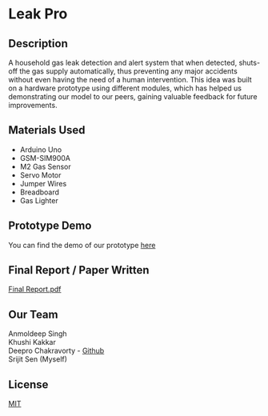 # Leak Pro

## Description

A household gas leak detection and alert system that when detected, shuts-off the gas supply automatically, thus preventing any major accidents without even having the need of a human intervention. This idea was built on a hardware prototype using different modules, which has helped us demonstrating our model to our peers, gaining valuable feedback for future improvements. 

## Materials Used

- Arduino Uno
- GSM-SIM900A 
- M2 Gas Sensor
- Servo Motor
- Jumper Wires
- Breadboard
- Gas Lighter


## Prototype Demo

You can find the demo of our prototype [here](https://drive.google.com/file/d/1yOPUnjrwjl9CJJHES_sfZblb9MxpxMHn/view?usp=sharing)


## Final Report / Paper Written
[Final Report.pdf](https://github.com/user-attachments/files/18593002/Final.Report.pdf)


## Our Team

Anmoldeep Singh\
Khushi Kakkar\
Deepro Chakravorty - [Github](https://github.com/DThePro/)\
Srijit Sen (Myself)

## License

[MIT](https://choosealicense.com/licenses/mit/)
